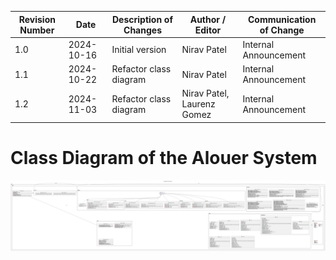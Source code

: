| Revision Number | Date       | Description of Changes | Author / Editor            | Communication of Change |
| --------------- | ---------- | ---------------------- | -------------------------- | ----------------------- |
| 1.0             | 2024-10-16 | Initial version        | Nirav Patel                | Internal Announcement   |
| 1.1             | 2024-10-22 | Refactor class diagram | Nirav Patel                | Internal Announcement   |
| 1.2             | 2024-11-03 | Refactor class diagram | Nirav Patel, Laurenz Gomez | Internal Announcement   |

# Class Diagram of the Alouer System

![Class Diagram](ClassDiagram.png)
